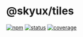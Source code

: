 # @skyux/tiles

[![npm](https://img.shields.io/npm/v/@skyux/tiles.svg)](https://www.npmjs.com/package/@skyux/tiles)
[![status](https://travis-ci.org/blackbaud/skyux-tiles.svg?branch=master)](https://travis-ci.org/blackbaud/skyux-tiles)
[![coverage](https://codecov.io/gh/blackbaud/skyux-tiles/branch/master/graphs/badge.svg?branch=master)](https://codecov.io/gh/blackbaud/skyux-tiles/branch/master)
